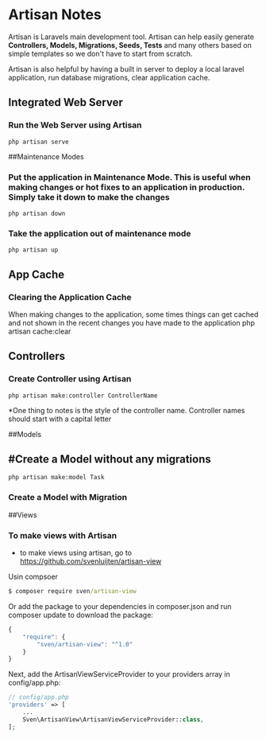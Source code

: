 # Artisan Notes

Artisan is Laravels main development tool.  Artisan can help easily generate **Controllers, Models, Migrations, Seeds, Tests** and many others based on simple templates so we don't have to start from scratch.

Artisan is also helpful by having a built in server to deploy a local laravel application, run database migrations, clear application cache.

##  Integrated Web Server
### Run the Web Server using Artisan
     
    php artisan serve 
    
##Maintenance Modes
### Put the application in **Maintenance Mode**.  This is useful when making changes or hot fixes to an application in production.  Simply take it down to make the changes
   
    php artisan down 
   

### Take the application out of maintenance mode 
    
    php artisan up 
    
## App Cache
### Clearing the Application Cache 
When making changes to the application, some times things can get cached and not shown in the recent changes you have made to the application 
    php artisan cache:clear 

## Controllers
### Create Controller using Artisan
    php artisan make:controller ControllerName

*One thing to notes is the style of the controller name.  Controller names should start with a capital letter 

##Models

## #Create a Model without any migrations
    php artisan make:model Task

### Create a Model with Migration

##Views
### To make views with Artisan
- to make views using artisan, go to https://github.com/svenluijten/artisan-view

Usin compsoer
```cmd
$ composer require sven/artisan-view
```
Or add the package to your dependencies in composer.json and run composer update to download the package:

```javascript
{
    "require": {
        "sven/artisan-view": "^1.0"
    }
}
```

Next, add the ArtisanViewServiceProvider to your providers array in config/app.php:

```php
// config/app.php
'providers' => [
    ...
    Sven\ArtisanView\ArtisanViewServiceProvider::class,
];
```




